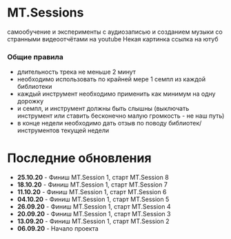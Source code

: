 ---
---

# MT.Sessions
самообучение и эксперименты с аудиозаписью и созданием музыки со странными видеоотчётами на youtube
Некая картинка
ссылка на ютуб

### Общие правила
- длительность трека не меньше 2 минут
- необходимо использовать по крайней мере 1 семпл из каждой библиотеки
- каждый инструмент необходимо применить как минимум на одну дорожку
- и семпл, и инструмент должны быть слышны (выключать инструмент или ставить бесконечно малую громкость - не наш путь)
-	в конце недели необходимо дать отзыв по поводу библиотек/инструментов текущей недели



# Последние обновления
- **25.10.20** - Финиш MT.Session 1, старт MT.Session 8
- **18.10.20** - Финиш MT.Session 1, старт MT.Session 7
- **11.10.20** - Финиш MT.Session 1, старт MT.Session 6
- **04.10.20** - Финиш MT.Session 1, старт MT.Session 5
- **26.09.20** - Финиш MT.Session 1, старт MT.Session 4
- **20.09.20** - Финиш MT.Session 1, старт MT.Session 3
- **13.09.20** - Финиш MT.Session 1, старт MT.Session 2
- **06.09.20** - Начало проекта
